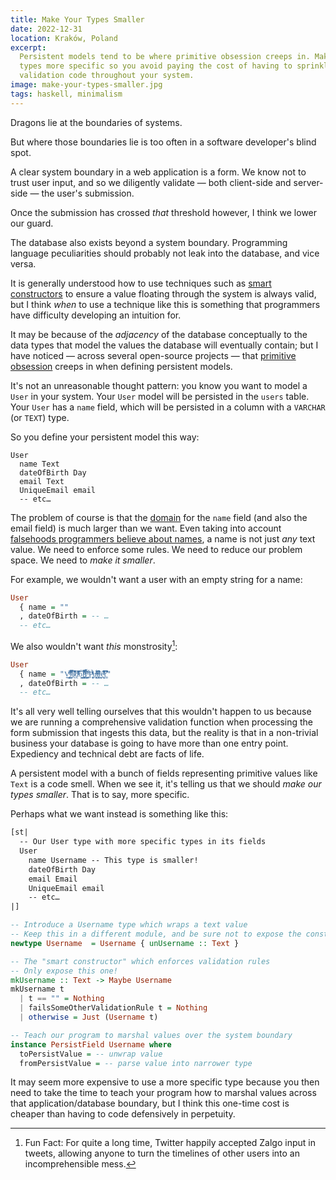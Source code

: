 ```yaml
---
title: Make Your Types Smaller
date: 2022-12-31
location: Kraków, Poland
excerpt:
  Persistent models tend to be where primitive obsession creeps in. Make your
  types more specific so you avoid paying the cost of having to sprinkle
  validation code throughout your system.
image: make-your-types-smaller.jpg
tags: haskell, minimalism
---
```


Dragons lie at the boundaries of systems.

But where those boundaries lie is too often in a software developer's blind spot.

A clear system boundary in a web application is a form. We know not to trust
user input, and so we diligently validate — both client-side and server-side —
the user's submission.

Once the submission has crossed _that_ threshold however, I think we lower our guard.

The database also exists beyond a system boundary. Programming language
peculiarities should probably not leak into the database, and vice versa.

It is generally understood how to use techniques such as [smart
constructors][0] to ensure a value floating through the system is always valid,
but I think _when_ to use a technique like this is something that programmers
have difficulty developing an intuition for.

It may be because of the _adjacency_ of the database conceptually to the data
types that model the values the database will eventually contain; but I have
noticed — across several open-source projects — that [primitive obsession][1]
creeps in when defining persistent models.

It's not an unreasonable thought pattern: you know you want to model a `User`
in your system. Your `User` model will be persisted in the `users` table. Your
`User` has a `name` field, which will be persisted in a column with a `VARCHAR`
(or `TEXT`) type.

So you define your persistent model this way:

```
User
  name Text
  dateOfBirth Day
  email Text
  UniqueEmail email
  -- etc…
```

The problem of course is that the [domain][2] for the `name` field (and also
the email field) is much larger than we want. Even taking into account
[falsehoods programmers believe about names][3], a name is not just _any_ text
value. We need to enforce some rules. We need to reduce our problem space. We
need to _make it smaller_.

For example, we wouldn't want a user with an empty string for a name:

```haskell
User
  { name = ""
  , dateOfBirth = -- …
  -- etc…
```

We also wouldn't want _this_ monstrosity[^1]:

```haskell
User
  { name = "V̥̝̣̤͇̮̣̦ͮͬ̇͌̕͟l̲̩̠̬͆ͪ͒͌̿ͧ̅͊͘a̷̙̾́̐͌̀ͥ̂̅͝ḓͤͣ̅͂̂ͩ̆͡ò̲̙͙̗̳̻̠̀l̥̮͈̫̻̤̞̿͛ͧ̄͒͋̅̂ͩ͘f̸̮̩̫̺̾͊̌̌ͫ̀͟ͅ ̥ͪ͋͞P̟̻̝͕̩͎̞ͭ̾ͧ͗̆̉u̶͍̱̭͎̓͋̓͂͗ͧͯ͡ͅͅt̸̯̜̟̥̋ͬͦ͂͆͘͟l̯͉͉̤ͣe̱̟̮̖̋ͦ̌͒͂͆ͪ͌͘r͚͛̒͗̔͊̚͘"
  , dateOfBirth = -- …
  -- etc…
```

It's all very well telling ourselves that this wouldn't happen to us because we
are running a comprehensive validation function when processing the form submission
that ingests this data, but the reality is that in a non-trivial business your
database is going to have more than one entry point. Expediency and technical debt
are facts of life.

A persistent model with a bunch of fields representing primitive values like
`Text` is a code smell. When we see it, it's telling us that we should _make
our types smaller_. That is to say, more specific.

Perhaps what we want instead is something like this:

```haskell
[st|
  -- Our User type with more specific types in its fields
  User
    name Username -- This type is smaller!
    dateOfBirth Day
    email Email
    UniqueEmail email
    -- etc…
|]

-- Introduce a Username type which wraps a text value
-- Keep this in a different module, and be sure not to expose the constructor!
newtype Username  = Username { unUsername :: Text }

-- The "smart constructor" which enforces validation rules
-- Only expose this one!
mkUsername :: Text -> Maybe Username
mkUsername t
  | t == "" = Nothing
  | failsSomeOtherValidationRule t = Nothing
  | otherwise = Just (Username t)

-- Teach our program to marshal values over the system boundary
instance PersistField Username where
  toPersistValue = -- unwrap value
  fromPersistValue = -- parse value into narrower type
```

It may seem more expensive to use a more specific type because you then need to
take the time to teach your program how to marshal values across that
application/database boundary, but I think this one-time cost is cheaper than
having to code defensively in perpetuity.

[0]: https://wiki.haskell.org/Smart_constructors
[1]: https://wiki.c2.com/?PrimitiveObsession
[2]: https://en.wikibooks.org/wiki/A-level_Computing/AQA/Paper_2/Fundamentals_of_functional_programming/Basics_of_functional_programming
[3]: https://www.kalzumeus.com/2010/06/17/falsehoods-programmers-believe-about-names/

[^1]: Fun Fact: For quite a long time, Twitter happily accepted Zalgo input in tweets, allowing anyone to turn the timelines of other users into an incomprehensible mess.
